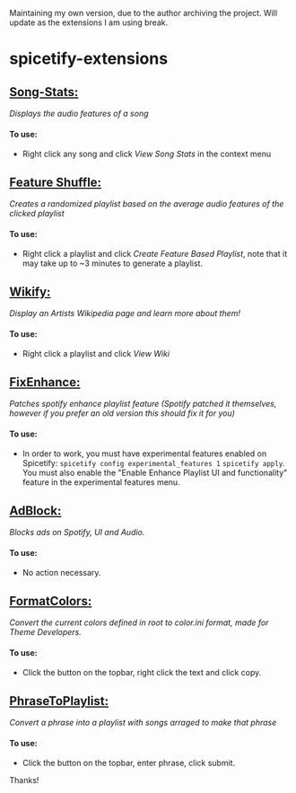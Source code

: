 Maintaining my own version, due to the author archiving the project.
Will update as the extensions I am using break.

# spicetify-extensions

## [Song-Stats:](./songstats/README.md)

*Displays the audio features of a song*

#### To use:

* Right click any song and click *View Song Stats* in the context menu

## [Feature Shuffle:](./featureshuffle/README.md)

*Creates a randomized playlist based on the average audio features of the clicked playlist*

#### To use:

* Right click a playlist and click *Create Feature Based Playlist*, note that it may take up to ~3 minutes to generate a playlist.

## [Wikify:](./wikify/README.md)

*Display an Artists Wikipedia page and learn more about them!*

#### To use:

* Right click a playlist and click *View Wiki*

## [FixEnhance:](./old-sidebar/README.md)

*Patches spotify enhance playlist feature (Spotify patched it themselves, however if you prefer an old version this should fix it for you)*

#### To use:

* In order to work, you must have experimental features enabled on Spicetify:
``spicetify config experimental_features 1``
``spicetify apply``.
You must also enable the "Enable Enhance Playlist UI and functionality" feature in the experimental features menu.

## [AdBlock:](./adblock/README.md)

*Blocks ads on Spotify, UI and Audio.*

#### To use:

* No action necessary.

## [FormatColors:](./formatColors/README.md)

*Convert the current colors defined in root to color.ini format, made for Theme Developers.*

#### To use:

* Click the button on the topbar, right click the text and click copy.

## [PhraseToPlaylist:](./phraseToPlaylist/README.md)

*Convert a phrase into a playlist with songs arraged to make that phrase*

#### To use:

* Click the button on the topbar, enter phrase, click submit.

Thanks!

